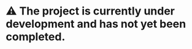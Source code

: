 
































# :warning: The project is currently under development and has not yet been completed.
